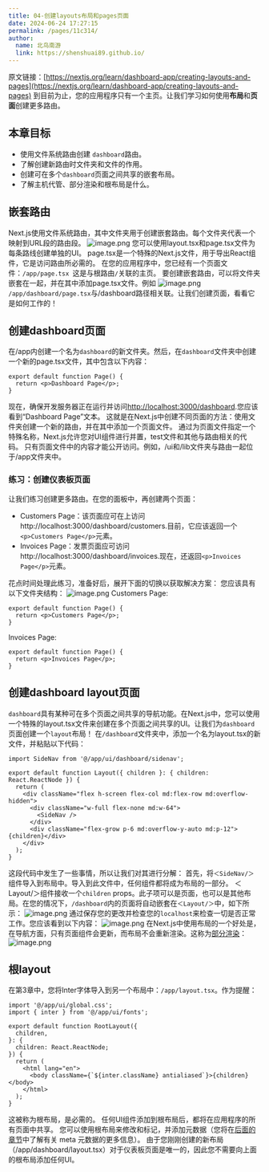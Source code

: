 ```yaml
---
title: 04-创建layouts布局和pages页面
date: 2024-06-24 17:27:15
permalink: /pages/11c314/
author: 
  name: 北鸟南游
  link: https://shenshuai89.github.io/
---
```

原文链接：[https://nextjs.org/learn/dashboard-app/creating-layouts-and-pages](https://nextjs.org/learn/dashboard-app/creating-layouts-and-pages)
到目前为止，您的应用程序只有一个主页。让我们学习如何使用**布局**和**页面**创建更多路由。
## 本章目标

- 使用文件系统路由创建 `dashboard`路由。
- 了解创建新路由时文件夹和文件的作用。
- 创建可在多个`dashboard`页面之间共享的嵌套布局。
- 了解主机代管、部分渲染和根布局是什么。
## 嵌套路由
Next.js使用文件系统路由，其中文件夹用于创建嵌套路由。每个文件夹代表一个映射到URL段的路由段。
![image.png](https://cdn.nlark.com/yuque/0/2024/png/737887/1719130511039-5ef43670-31c6-4d13-97b0-30a75d072397.png#averageHue=%23f7f7f7&clientId=ua8647eea-bfe6-4&from=paste&height=594&id=u8ebdb282&originHeight=1188&originWidth=3200&originalType=binary&ratio=2&rotation=0&showTitle=false&size=513143&status=done&style=shadow&taskId=uedfc1645-43d3-4815-ac62-7c93a20ea96&title=&width=1600)
您可以使用layout.tsx和page.tsx文件为每条路线创建单独的UI。
page.tsx是一个特殊的Next.js文件，用于导出React组件，它是访问路由所必需的。
在您的应用程序中，您已经有一个页面文件：`/app/page.tsx `这是与根路由`/`关联的主页。
要创建嵌套路由，可以将文件夹嵌套在一起，并在其中添加page.tsx文件。例如
![image.png](https://cdn.nlark.com/yuque/0/2024/png/737887/1719130603242-17fb7679-fa2e-4f17-be78-b3f101338007.png#averageHue=%23f6f6f6&clientId=ua8647eea-bfe6-4&from=paste&height=444&id=udb4cdf54&originHeight=888&originWidth=3200&originalType=binary&ratio=2&rotation=0&showTitle=false&size=354236&status=done&style=shadow&taskId=u09be9920-83a4-404f-8e0d-bfce3390ebc&title=&width=1600)
`/app/dashboard/page.tsx`与/dashboard路径相关联。让我们创建页面，看看它是如何工作的！
## 创建dashboard页面
在/app内创建一个名为`dashboard`的新文件夹。然后，在`dashboard`文件夹中创建一个新的page.tsx文件，其中包含以下内容：
```tsx
export default function Page() {
  return <p>Dashboard Page</p>;
}
```
现在，确保开发服务器正在运行并访问[http://localhost:3000/dashboard](http://localhost:3000/dashboard).您应该看到“Dashboard Page”文本。
这就是在Next.js中创建不同页面的方法：使用文件夹创建一个新的路由，并在其中添加一个页面文件。
通过为页面文件指定一个特殊名称，Next.js允许您对UI组件进行并置，test文件和其他与路由相关的代码。
只有页面文件中的内容才能公开访问。例如，/ui和/lib文件夹与路由一起位于/app文件夹中。
### 练习：创建仪表板页面
让我们练习创建更多路由。在您的面板中，再创建两个页面：

- Customers Page：该页面应可在上访问http://localhost:3000/dashboard/customers.目前，它应该返回一个`<p>Customers Page</p>`元素。
- Invoices Page：发票页面应可访问http://localhost:3000/dashboard/invoices.现在，还返回`<p>Invoices Page</p>`元素。

花点时间处理此练习，准备好后，展开下面的切换以获取解决方案：
您应该具有以下文件夹结构：
![image.png](https://cdn.nlark.com/yuque/0/2024/png/737887/1719131797985-95edfa10-1a54-4c41-ba49-8f6b06d31d5b.png#averageHue=%23f6f6f6&clientId=ua8647eea-bfe6-4&from=paste&height=849&id=u8b18f066&originHeight=1698&originWidth=3200&originalType=binary&ratio=2&rotation=0&showTitle=false&size=652103&status=done&style=shadow&taskId=u94be7947-1182-4246-ac33-f53757afd82&title=&width=1600)
Customers Page:
```tsx
export default function Page() {
  return <p>Customers Page</p>;
}
```
Invoices Page:
```tsx
export default function Page() {
  return <p>Invoices Page</p>;
}
```
## 创建dashboard layout页面
`dashboard`具有某种可在多个页面之间共享的导航功能。在Next.js中，您可以使用一个特殊的layout.tsx文件来创建在多个页面之间共享的UI。让我们为`dashboard`页面创建一个`layout`布局！
在`/dashboard`文件夹中，添加一个名为layout.tsx的新文件，并粘贴以下代码：
```tsx
import SideNav from '@/app/ui/dashboard/sidenav';
 
export default function Layout({ children }: { children: React.ReactNode }) {
  return (
    <div className="flex h-screen flex-col md:flex-row md:overflow-hidden">
      <div className="w-full flex-none md:w-64">
        <SideNav />
      </div>
      <div className="flex-grow p-6 md:overflow-y-auto md:p-12">{children}</div>
    </div>
  );
}
```
这段代码中发生了一些事情，所以让我们对其进行分解：
首先，将`＜SideNav/＞`组件导入到布局中。导入到此文件中，任何组件都将成为布局的一部分。
＜Layout/＞组件接收一个`children` props。此子项可以是页面，也可以是其他布局。在您的情况下，`/dashboard`内的页面将自动嵌套在`＜Layout/＞`中，如下所示：
![image.png](https://cdn.nlark.com/yuque/0/2024/png/737887/1719132879690-8a831bb3-3aeb-4f2a-93d2-12eb71904c35.png#averageHue=%23f7f7f7&clientId=u3fe17a66-993f-4&from=paste&height=687&id=u60a3bfa3&originHeight=1374&originWidth=3200&originalType=binary&ratio=2&rotation=0&showTitle=false&size=512262&status=done&style=shadow&taskId=u2a9f5e1b-1ad4-4993-8479-e446f48feac&title=&width=1600)
通过保存您的更改并检查您的`localhost`来检查一切是否正常工作。您应该看到以下内容：
![image.png](https://cdn.nlark.com/yuque/0/2024/png/737887/1719132921366-32db6600-49f0-4d2b-8e1f-9ba67f952938.png#averageHue=%23eaeaea&clientId=u3fe17a66-993f-4&from=paste&height=584&id=u2635f4b7&originHeight=1168&originWidth=1920&originalType=binary&ratio=2&rotation=0&showTitle=false&size=265771&status=done&style=shadow&taskId=u3c348670-0943-4a35-8bdf-57cdc39c524&title=&width=960)
在Next.js中使用布局的一个好处是，在导航方面，只有页面组件会更新，而布局不会重新渲染。这称为[部分渲染](https://nextjs.org/docs/app/building-your-application/routing/linking-and-navigating#3-partial-rendering)：
![image.png](https://cdn.nlark.com/yuque/0/2024/png/737887/1719132997774-56bbda5b-f80b-4ebe-a1ef-c21107f95f43.png#averageHue=%23f3f3f3&clientId=u3fe17a66-993f-4&from=paste&height=1000&id=ua0f52377&originHeight=2000&originWidth=3200&originalType=binary&ratio=2&rotation=0&showTitle=false&size=833514&status=done&style=shadow&taskId=ua5865fb7-f98a-415e-bf06-90e936ccd8a&title=&width=1600)
## 根layout
在第3章中，您将Inter字体导入到另一个布局中：`/app/layout.tsx`。作为提醒：
```tsx
import '@/app/ui/global.css';
import { inter } from '@/app/ui/fonts';
 
export default function RootLayout({
  children,
}: {
  children: React.ReactNode;
}) {
  return (
    <html lang="en">
      <body className={`${inter.className} antialiased`}>{children}</body>
    </html>
  );
}
```
这被称为根布局，是必需的。
任何UI组件添加到根布局后，都将在应用程序的所有页面中共享。
您可以使用根布局来修改<html>和<body>标记，并添加元数据（您将在[后面的章节](https://nextjs.org/learn/dashboard-app/adding-metadata)中了解有关 meta 元数据的更多信息）。
由于您刚刚创建的新布局（/app/dashboard/layout.tsx）对于仪表板页面是唯一的，因此您不需要向上面的根布局添加任何UI。

